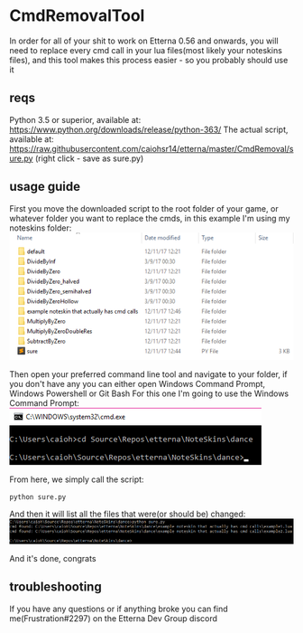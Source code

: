 # CmdRemovalTool

In order for all of your shit to work on Etterna 0.56 and onwards, you will need to replace every cmd call in your lua files(most likely your noteskins files), and this tool makes this process easier - so you probably should use it

## reqs

Python 3.5 or superior, available at: https://www.python.org/downloads/release/python-363/
The actual script, available at: https://raw.githubusercontent.com/caiohsr14/etterna/master/CmdRemoval/sure.py (right click - save as sure.py)

## usage guide

First you move the downloaded script to the root folder of your game, or whatever folder you want to replace the cmds, in this example I'm using my noteskins folder:
![image](img/image1.png?raw=true)

Then open your preferred command line tool and navigate to your folder, if you don't have any you can either open Windows Command Prompt, Windows Powershell or Git Bash
For this one I'm going to use the Windows Command Prompt:
![image](img/image2.png?raw=true)

From here, we simply call the script:
```
python sure.py
```

And then it will list all the files that were(or should be) changed:
![image](img/image3.png?raw=true)

And it's done, congrats

## troubleshooting

If you have any questions or if anything broke you can find me(Frustration#2297) on the Etterna Dev Group discord
